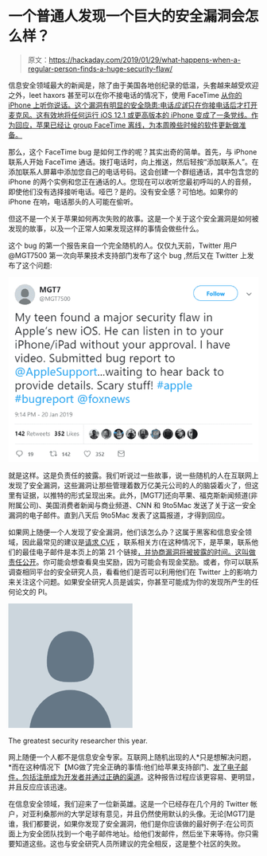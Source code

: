 # 一个普通人发现一个巨大的安全漏洞会怎么样？

> 原文：<https://hackaday.com/2019/01/29/what-happens-when-a-regular-person-finds-a-huge-security-flaw/>

信息安全领域最大的新闻是，除了由于美国各地创纪录的低温，头套越来越受欢迎之外，leet haxors 甚至可以在你不接电话的情况下，使用 FaceTime [从你的 iPhone 上听你说话。这个漏洞有明显的安全隐患:电话*应该*只在你接电话后才打开麦克风。这有效地将任何运行 iOS 12.1 或更高版本的 iPhone 变成了一条党线。作为回应，苹果已经让 group FaceTime 离线，为本周晚些时候的软件更新做准备。](https://9to5mac.com/2019/01/28/facetime-bug-hear-audio/)

那么，这个 FaceTime bug 是如何工作的呢？其实出奇的简单。首先，与 iPhone 联系人开始 FaceTime 通话。拨打电话时，向上推送，然后轻按“添加联系人”。在添加联系人屏幕中添加您自己的电话号码。这会创建一个群组通话，其中包含您的 iPhone 的两个实例和您正在通话的人。您现在可以收听您最初呼叫的人的音频，即使他们没有选择接听电话。哑巴？是的。没有安全感？可怕地。如果你的 iPhone 在响，电话那头的人可能在偷听。

但这不是一个关于苹果如何再次失败的故事。这是一个关于这个安全漏洞是如何被发现的故事，以及一个正常人如果发现这样的事情会做些什么。

这个 bug 的第一个报告来自一个完全随机的人。仅仅九天前，Twitter 用户@MGT7500 第一次向苹果技术支持部门发布了这个 bug ,然后又在 Twitter 上发布了这个问题:

[![](img/1566d572578c59f3054acc71190a1039.png)](https://hackaday.com/wp-content/uploads/2019/01/mgt7.png)

就是这样。这是负责任的披露。我们听说过一些故事，说一些随机的人在互联网上发现了安全漏洞，这些漏洞让那些管理着数万亿美元公司的人的脑袋着火了，但这里有证据，以推特的形式呈现出来。此外，[MGT7]还向苹果、福克斯新闻频道(非附属公司)、美国消费者新闻与商业频道、CNN 和 9to5Mac 发送了关于这一安全漏洞的电子邮件。直到八天后 9to5Mac 发表了这篇报道，才得到回应。

如果网上随便一个人发现了安全漏洞，他们该怎么办？这属于黑客和信息安全领域，因此最常见的建议是[请求 CVE](https://www.kb.cert.org/vuls/report/) ，联系相关方(在这种情况下，是苹果，联系他们的最佳电子邮件是本页上的第 21 个链接[，并协商漏洞将被披露的时间。这叫做](https://support.apple.com/en-us/HT201220)[责任公开](https://en.wikipedia.org/wiki/Responsible_disclosure)。你可能会想查看臭虫奖励，因为可能会有现金奖励。或者，你可以联系调查相同平台的安全研究人员，看看他们是否可以利用他们在 Twitter 上的影响力来关注这个问题。如果安全研究人员是诚实，你甚至可能成为你的发现所产生的任何论文的 PI。

[![](img/bb455ec996589c0522450f1dfb94eda3.png)](https://hackaday.com/wp-content/uploads/2019/01/eggavatar.png)

The greatest security researcher this year.

网上随便一个人都不是信息安全专家。互联网上随机出现的人*只是想解决问题，*而在这种情况下【MG做了完全正确的事情:他们给苹果支持部门、[发了电子邮件，包括注册成为开发者并通过正确的渠道](https://twitter.com/MGT7500/status/1090163397788745728)。这种报告过程应该更容易、更明显，并且反应应该迅速。

在信息安全领域，我们迎来了一位新英雄。这是一个已经存在几个月的 Twitter 帐户，对亚利桑那州的大学足球有意见，并且仍然使用默认的头像。无论[MGT7]是谁，我们都要说，如果你发现了安全漏洞，他们是你应该做的最好例子:在公司页面上为安全团队找到一个电子邮件地址。给他们发邮件，然后坐下来等待。你只需要知道这些。这也与安全研究人员所建议的完全相反，这是整个社区的失败。